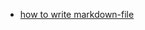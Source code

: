 - [how to write markdown-file](https://docs.chaicode.com/contribute/starter-kit/mdx-crash-course/#markdown-101)
